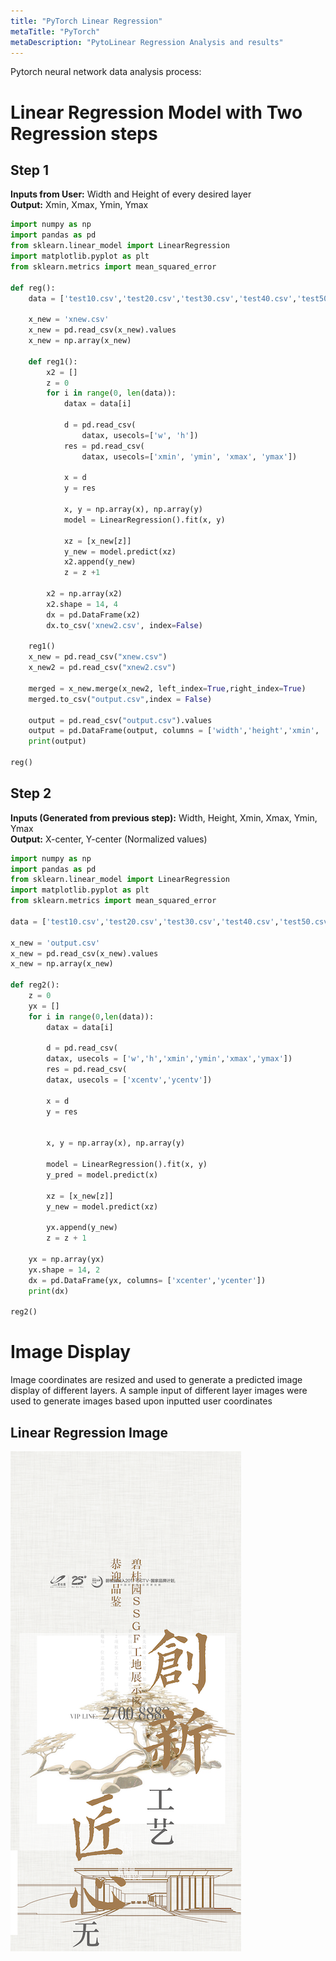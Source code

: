 ```yaml
---
title: "PyTorch Linear Regression"
metaTitle: "PyTorch"
metaDescription: "PytoLinear Regression Analysis and results"
---
```

Pytorch neural network data analysis process:

# Linear Regression Model with Two Regression steps

## Step 1
**Inputs from User:** Width and Height of every desired layer  
**Output:** Xmin, Xmax, Ymin, Ymax  

```python
import numpy as np
import pandas as pd
from sklearn.linear_model import LinearRegression
import matplotlib.pyplot as plt
from sklearn.metrics import mean_squared_error

def reg():
    data = ['test10.csv','test20.csv','test30.csv','test40.csv','test50.csv','test60.csv','test70.csv','test80.csv','test90.csv','test100.csv','test110.csv','test120.csv','test130.csv','test140.csv']

    x_new = 'xnew.csv'
    x_new = pd.read_csv(x_new).values
    x_new = np.array(x_new)

    def reg1():
        x2 = []
        z = 0
        for i in range(0, len(data)):
            datax = data[i]

            d = pd.read_csv(
                datax, usecols=['w', 'h'])
            res = pd.read_csv(
                datax, usecols=['xmin', 'ymin', 'xmax', 'ymax'])

            x = d
            y = res

            x, y = np.array(x), np.array(y)
            model = LinearRegression().fit(x, y)

            xz = [x_new[z]]
            y_new = model.predict(xz)
            x2.append(y_new)
            z = z +1

        x2 = np.array(x2)
        x2.shape = 14, 4
        dx = pd.DataFrame(x2)
        dx.to_csv('xnew2.csv', index=False)

    reg1()
    x_new = pd.read_csv("xnew.csv")
    x_new2 = pd.read_csv("xnew2.csv")

    merged = x_new.merge(x_new2, left_index=True,right_index=True)
    merged.to_csv("output.csv",index = False)

    output = pd.read_csv("output.csv").values
    output = pd.DataFrame(output, columns = ['width','height','xmin', 'ymin', 'xmax', 'ymax'])
    print(output)

reg()
```

## Step 2

**Inputs (Generated from previous step):** Width, Height, Xmin, Xmax, Ymin, Ymax  
**Output:** X-center, Y-center (Normalized values)  

```python
import numpy as np
import pandas as pd
from sklearn.linear_model import LinearRegression
import matplotlib.pyplot as plt
from sklearn.metrics import mean_squared_error

data = ['test10.csv','test20.csv','test30.csv','test40.csv','test50.csv','test60.csv','test70.csv','test80.csv','test90.csv','test100.csv','test110.csv','test120.csv','test130.csv','test140.csv']

x_new = 'output.csv'
x_new = pd.read_csv(x_new).values
x_new = np.array(x_new)

def reg2():
    z = 0
    yx = []
    for i in range(0,len(data)):
        datax = data[i]

        d = pd.read_csv(
        datax, usecols = ['w','h','xmin','ymin','xmax','ymax'])
        res = pd.read_csv(
        datax, usecols = ['xcentv','ycentv'])

        x = d
        y = res


        x, y = np.array(x), np.array(y)

        model = LinearRegression().fit(x, y)
        y_pred = model.predict(x)

        xz = [x_new[z]]
        y_new = model.predict(xz)

        yx.append(y_new)
        z = z + 1

    yx = np.array(yx)
    yx.shape = 14, 2
    dx = pd.DataFrame(yx, columns= ['xcenter','ycenter'])
    print(dx)

reg2()
```

# Image Display

Image coordinates are resized and used to generate a predicted image display of different layers. A sample input of different layer images were used to generate images based upon inputted user coordinates

## Linear Regression Image

![regression](img2/linear.png)
